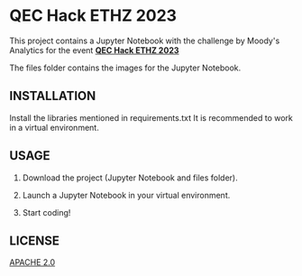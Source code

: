 # QEC Hack ETHZ 2023

This project contains a Jupyter Notebook with the challenge by Moody's Analytics for the event __[QEC Hack ETHZ 2023](https://qec.amiv.ethz.ch/qhack23/)__

The files folder contains the images for the Jupyter Notebook.

## INSTALLATION

Install the libraries mentioned in requirements.txt
It is recommended to work in a virtual environment.

## USAGE

1. Download the project (Jupyter Notebook and files folder).

2. Launch a Jupyter Notebook in your virtual environment.

3. Start coding!

## LICENSE

[APACHE 2.0](https://www.apache.org/licenses/LICENSE-2.0.txt)
